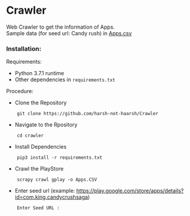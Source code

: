 # Crawler
Web Crawler to get the information of Apps. 
<br /> Sample data (for seed url: Candy rush) in [Apps.csv](Apps.csv)


### Installation:
Requirements:
- Python 3.7.1 runtime
- Other dependencies in `requirements.txt`

Procedure:
- Clone the Repository
```
    git clone https://github.com/harsh-not-haarsh/Crawler
```
- Navigate to the Rpository
```
    cd crawler
```
- Install Dependencies
```
    pip3 install -r requirements.txt
```
- Crawl the PlayStore
```
    scrapy crawl gplay -o Apps.CSV
```

- Enter seed url (example: https://play.google.com/store/apps/details?id=com.king.candycrushsaga)
```
    Enter Seed URL : 
```
